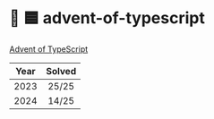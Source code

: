# 🎄 🟦 advent-of-typescript

[Advent of TypeScript](https://www.adventofts.com/)

| Year | Solved |
| :--: | :----: |
| 2023 | 25/25  |
| 2024 | 14/25  |
